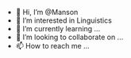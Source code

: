 - 👋 Hi, I’m @Manson
- 👀 I’m interested in Linguistics
- 🌱 I’m currently learning ...
- 💞️ I’m looking to collaborate on ...
- 📫 How to reach me ...

<!---
Mansonwcm/Mansonwcm is a ✨ special ✨ repository because its `README.md` (this file) appears on your GitHub profile.
You can click the Preview link to take a look at your changes.
--->
